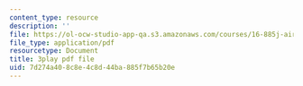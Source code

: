```yaml
---
content_type: resource
description: ''
file: https://ol-ocw-studio-app-qa.s3.amazonaws.com/courses/16-885j-aircraft-systems-engineering-fall-2005/7d274a408c8e4c8d44ba885f7b65b20e_xJ2H06sseLM.pdf
file_type: application/pdf
resourcetype: Document
title: 3play pdf file
uid: 7d274a40-8c8e-4c8d-44ba-885f7b65b20e
---
```

